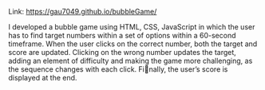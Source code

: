 Link: https://gau7049.github.io/bubbleGame/

I developed a bubble game using HTML, CSS, JavaScript in which the user has to find target numbers within a set of options within a 60-second timeframe. When the user clicks on the correct number, both the target and score are updated. Clicking on the wrong number updates the target, adding an element of difficulty and making the game more challenging, as the sequence changes with each click. Finally, the user’s score is displayed at the end.
